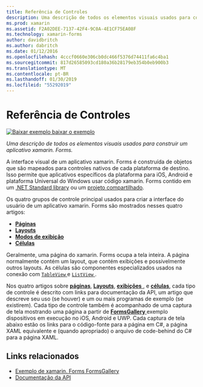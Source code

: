```yaml
---
title: Referência de Controles
description: Uma descrição de todos os elementos visuais usados para construir um aplicativo xamarin. Forms. Este artigo lista os grupos de controle que compõem a interface do usuário de um aplicativo xamarin. Forms.
ms.prod: xamarin
ms.assetid: F2A02DEE-7137-42F4-9C0A-4E1CF75EA08F
ms.technology: xamarin-forms
author: davidbritch
ms.author: dabritch
ms.date: 01/12/2016
ms.openlocfilehash: 4cccf0660e306cb0dc466f5376d74411fa6c4ba1
ms.sourcegitcommit: 817d26585093cd180a36b28179eb354b0eb900b3
ms.translationtype: MT
ms.contentlocale: pt-BR
ms.lasthandoff: 01/30/2019
ms.locfileid: "55292019"
---
```

# <a name="controls-reference"></a>Referência de Controles

[![Baixar exemplo](~/media/shared/download.png) baixar o exemplo](https://developer.xamarin.com/samples/FormsGallery/)

_Uma descrição de todos os elementos visuais usados para construir um aplicativo xamarin. Forms._

A interface visual de um aplicativo xamarin. Forms é construída de objetos que são mapeados para controles nativos de cada plataforma de destino. Isso permite que aplicativos específicos da plataforma para iOS, Android e plataforma Universal do Windows usar código xamarin. Forms contido em um [.NET Standard library](~/cross-platform/app-fundamentals/net-standard.md) ou um [projeto compartilhado](~/cross-platform/app-fundamentals/shared-projects.md).

Os quatro grupos de controle principal usados para criar a interface do usuário de um aplicativo xamarin. Forms são mostrados nesses quatro artigos:

- [**Páginas**](pages.md)
- [**Layouts**](layouts.md)
- [**Modos de exibição**](views.md)
- [**Células**](cells.md)

Geralmente, uma página do xamarin. Forms ocupa a tela inteira. A página normalmente contém um layout, que contém exibições e possivelmente outros layouts. As células são componentes especializados usados na conexão com [ `TableView` ](views.md#tableView) e [ `ListView` ](views.md#listView).

Nos quatro artigos sobre [ **páginas**](pages.md), [ **Layouts**](layouts.md), [ **exibições** ](views.md), e [ **células**](cells.md), cada tipo de controle é descrito com links para documentação da API, um artigo que descreve seu uso (se houver) e um ou mais programas de exemplo (se existirem). Cada tipo de controle também é acompanhado de uma captura de tela mostrando uma página a partir de [ **FormsGallery** ](https://developer.xamarin.com/samples/FormsGallery/) exemplo dispositivos em execução no iOS, Android e UWP. Cada captura de tela abaixo estão os links para o código-fonte para a página em C#, a página XAML equivalente e (quando apropriado) o arquivo de code-behind do C# para a página XAML.

## <a name="related-links"></a>Links relacionados

- [Exemplo de xamarin. Forms FormsGallery](https://developer.xamarin.com/samples/FormsGallery/)
- [Documentação da API](https://docs.microsoft.com/dotnet/api/xamarin.forms?view=xamarin-forms)
